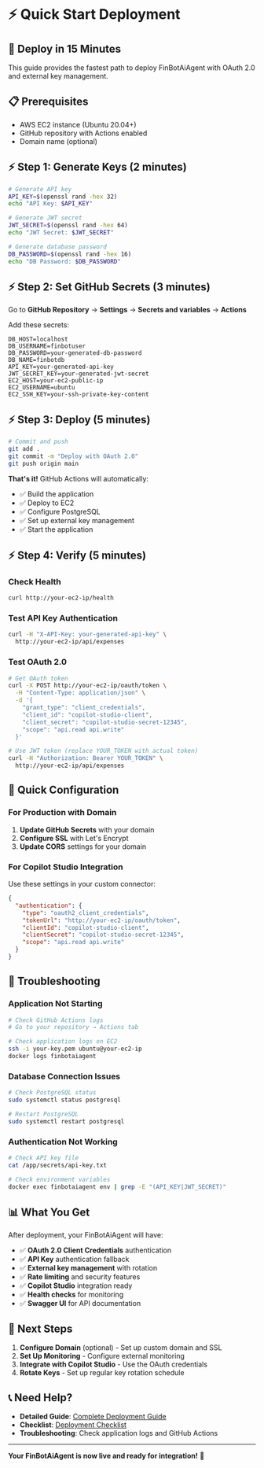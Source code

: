# ⚡ Quick Start Deployment

## 🚀 **Deploy in 15 Minutes**

This guide provides the fastest path to deploy FinBotAiAgent with OAuth 2.0 and external key management.

## 📋 **Prerequisites**

- AWS EC2 instance (Ubuntu 20.04+)
- GitHub repository with Actions enabled
- Domain name (optional)

## ⚡ **Step 1: Generate Keys (2 minutes)**

```bash
# Generate API key
API_KEY=$(openssl rand -hex 32)
echo "API Key: $API_KEY"

# Generate JWT secret
JWT_SECRET=$(openssl rand -hex 64)
echo "JWT Secret: $JWT_SECRET"

# Generate database password
DB_PASSWORD=$(openssl rand -hex 16)
echo "DB Password: $DB_PASSWORD"
```

## ⚡ **Step 2: Set GitHub Secrets (3 minutes)**

Go to **GitHub Repository** → **Settings** → **Secrets and variables** → **Actions**

Add these secrets:
```
DB_HOST=localhost
DB_USERNAME=finbotuser
DB_PASSWORD=your-generated-db-password
DB_NAME=finbotdb
API_KEY=your-generated-api-key
JWT_SECRET_KEY=your-generated-jwt-secret
EC2_HOST=your-ec2-public-ip
EC2_USERNAME=ubuntu
EC2_SSH_KEY=your-ssh-private-key-content
```

## ⚡ **Step 3: Deploy (5 minutes)**

```bash
# Commit and push
git add .
git commit -m "Deploy with OAuth 2.0"
git push origin main
```

**That's it!** GitHub Actions will automatically:
- ✅ Build the application
- ✅ Deploy to EC2
- ✅ Configure PostgreSQL
- ✅ Set up external key management
- ✅ Start the application

## ⚡ **Step 4: Verify (5 minutes)**

### **Check Health**
```bash
curl http://your-ec2-ip/health
```

### **Test API Key Authentication**
```bash
curl -H "X-API-Key: your-generated-api-key" \
  http://your-ec2-ip/api/expenses
```

### **Test OAuth 2.0**
```bash
# Get OAuth token
curl -X POST http://your-ec2-ip/oauth/token \
  -H "Content-Type: application/json" \
  -d '{
    "grant_type": "client_credentials",
    "client_id": "copilot-studio-client",
    "client_secret": "copilot-studio-secret-12345",
    "scope": "api.read api.write"
  }'

# Use JWT token (replace YOUR_TOKEN with actual token)
curl -H "Authorization: Bearer YOUR_TOKEN" \
  http://your-ec2-ip/api/expenses
```

## 🎯 **Quick Configuration**

### **For Production with Domain**
1. **Update GitHub Secrets** with your domain
2. **Configure SSL** with Let's Encrypt
3. **Update CORS** settings for your domain

### **For Copilot Studio Integration**
Use these settings in your custom connector:
```json
{
  "authentication": {
    "type": "oauth2_client_credentials",
    "tokenUrl": "http://your-ec2-ip/oauth/token",
    "clientId": "copilot-studio-client",
    "clientSecret": "copilot-studio-secret-12345",
    "scope": "api.read api.write"
  }
}
```

## 🚨 **Troubleshooting**

### **Application Not Starting**
```bash
# Check GitHub Actions logs
# Go to your repository → Actions tab

# Check application logs on EC2
ssh -i your-key.pem ubuntu@your-ec2-ip
docker logs finbotaiagent
```

### **Database Connection Issues**
```bash
# Check PostgreSQL status
sudo systemctl status postgresql

# Restart PostgreSQL
sudo systemctl restart postgresql
```

### **Authentication Not Working**
```bash
# Check API key file
cat /app/secrets/api-key.txt

# Check environment variables
docker exec finbotaiagent env | grep -E "(API_KEY|JWT_SECRET)"
```

## 📊 **What You Get**

After deployment, your FinBotAiAgent will have:

- ✅ **OAuth 2.0 Client Credentials** authentication
- ✅ **API Key** authentication fallback
- ✅ **External key management** with rotation
- ✅ **Rate limiting** and security features
- ✅ **Copilot Studio** integration ready
- ✅ **Health checks** for monitoring
- ✅ **Swagger UI** for API documentation

## 🔧 **Next Steps**

1. **Configure Domain** (optional) - Set up custom domain and SSL
2. **Set Up Monitoring** - Configure external monitoring
3. **Integrate with Copilot Studio** - Use the OAuth credentials
4. **Rotate Keys** - Set up regular key rotation schedule

## 📞 **Need Help?**

- **Detailed Guide**: [Complete Deployment Guide](COMPLETE_DEPLOYMENT_GUIDE.md)
- **Checklist**: [Deployment Checklist](DEPLOYMENT_CHECKLIST.md)
- **Troubleshooting**: Check application logs and GitHub Actions

---

**Your FinBotAiAgent is now live and ready for integration!** 🎉
